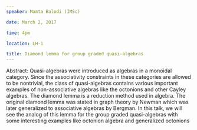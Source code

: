 ```yaml
---
speaker: Mamta Balodi (IMSc)

date: March 2, 2017

time: 4pm

location: LH-1

title: Diamond lemma for group graded quasi-algebras
---
```


Abstract: Quasi-algebras were introduced as algebras in a monoidal
category. Since the associativity constraints in these categories are
allowed to be nontrivial, the class of quasi-algebras contains various
important examples of non-associative algebras like the octonions and
other Cayley algebras.
The diamond lemma is a reduction method used in algebra. The original
diamond lemma was stated in graph theory by Newman which was later
generalized to associative algebras by Bergman. In this talk, we will see
the analog of this lemma for the group graded quasi-algebras with some
interesting examples like octonion algebra and generalized octonions
